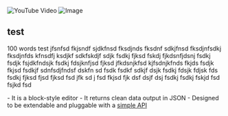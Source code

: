 ![YouTube Video](https://www.youtube.com/embed/JbqGYgI3XY0)
![Image](http://localhost/uploads/images/1.jpg)
## test
<p>100 words test jfsnfsd fkjsndf sjdkfnsd fksdjnds fksdnf sdkjfnsd fksdjnfsdkj fksdjnfds kfnsdfj ksdjkf sdkfskdjf sdjk fsdkj fjksd fskdj fjkdsnfjdsnj fsdkj fsdjk fsjdkfndsjk fsdkj fdsjknfjsd fjksd jfkdsnjkfsd kjfsdnjkfnds fkjds fsdjk fkjsd fsdkjf sdnfsdjfndsf dskfn sd fsdk fsdkf sdkjf dsjk fsdkj fdsjk fdjsk fds fsdkj fjksd fjsd fjksd fsd jfk sd j  fsd fkjsd fjk dsf dsjf dsj fsdkj fsdkj fskjd fsd fsjkd fsd</p>
- It is a block-style editor
- It returns clean data output in JSON
- Designed to be extendable and pluggable with a <a href='https://editorjs.io/creating-a-block-tool'>simple API</a>
